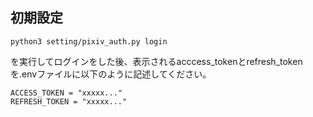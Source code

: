 ## 初期設定
```
python3 setting/pixiv_auth.py login
```
を実行してログインをした後、表示されるacccess_tokenとrefresh_tokenを.envファイルに以下のように記述してください。
```
ACCESS_TOKEN = "xxxxx..."
REFRESH_TOKEN = "xxxxx..."
```
